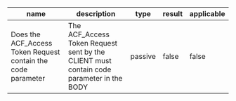 | name | description | type | result | applicable |
|-----------|-------------|------|--------|------------|
|Does the ACF_Access Token Request contain the code parameter|The ACF_Access Token Request sent by the CLIENT must contain code parameter in the BODY|passive|false|false|
